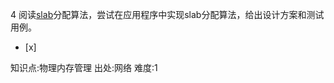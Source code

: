 4
阅读[slab](http://en.wikipedia.org/wiki/Slab_allocation)分配算法，尝试在应用程序中实现slab分配算法，给出设计方案和测试用例。
- [x]

知识点:物理内存管理
出处:网络
难度:1
> 
